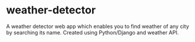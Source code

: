 # weather-detector
A weather detector web app which enables you to find weather of any city by searching its name.
Created using Python/Django and weather API.
